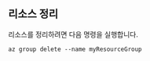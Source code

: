## <a name="clean-up-resources"></a>리소스 정리

리소스를 정리하려면 다음 명령을 실행합니다.

```azurecli-interactive
az group delete --name myResourceGroup
```
